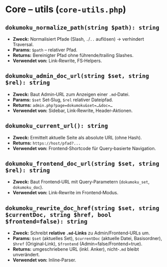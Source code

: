 # Core – utils (`core-utils.php`)

## `dokumoku_normalize_path(string $path): string`
- **Zweck:** Normalisiert Pfade (Slash, `.`/`..` auflösen) → verhindert Traversal.  
- **Params:** `$path` – relativer Pfad.  
- **Returns:** Bereinigter Pfad ohne führende/trailing Slashes.  
- **Verwendet von:** Link‑Rewrite, FS‑Helpers.

## `dokumoku_admin_doc_url(string $set, string $rel): string`
- **Zweck:** Baut Admin‑URL zum Anzeigen einer `.md`‑Datei.  
- **Params:** `$set` Set‑Slug, `$rel` relativer Dateipfad.  
- **Returns:** `admin.php?page=dokumoku&set=…&doc=…`  
- **Verwendet von:** Sidebar, Link‑Rewrite, Header‑Aktionen.

## `dokumoku_current_url(): string`
- **Zweck:** Ermittelt aktuelle Seite als absolute URL (ohne Hash).  
- **Returns:** `https://host/pfad?...`  
- **Verwendet von:** Frontend‑Shortcode für Query‑basierte Navigation.

## `dokumoku_frontend_doc_url(string $set, string $rel): string`
- **Zweck:** Baut Frontend‑URL mit Query‑Parametern (`dokumoku_set`, `dokumoku_doc`).  
- **Verwendet von:** Link‑Rewrite im Frontend‑Modus.

## `dokumoku_rewrite_doc_href(string $set, string $currentDoc, string $href, bool $frontend=false): string`
- **Zweck:** Schreibt **relative `.md`‑Links** zu Admin/Frontend‑URLs um.  
- **Params:** `$set` (aktuelles Set), `$currentDoc` (aktuelle Datei, Basisordner), `$href` (Original‑Link), `$frontend` (Admin=false/Frontend=true).  
- **Returns:** umgeschriebene URL (inkl. Anker), nicht‑`.md` bleibt unverändert.  
- **Verwendet von:** Inline‑Parser.
